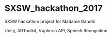 # SXSW_hackathon_2017
SXSW hackathon project for Madame Gandhi


Unity, ARToolkit, Vuphoria API, Speech Recognition
